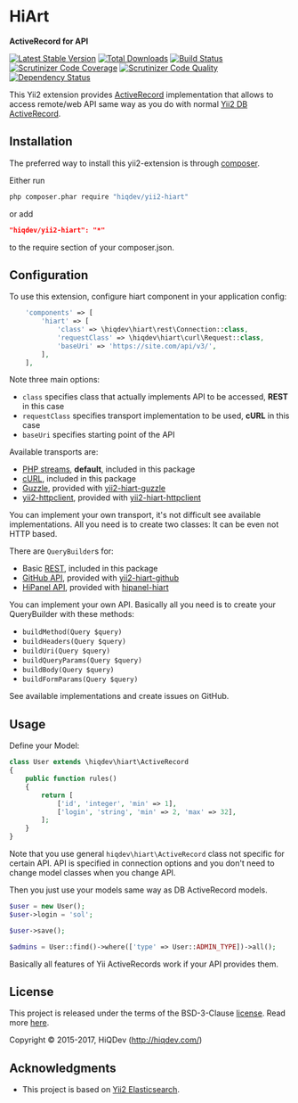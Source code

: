 HiArt
=====

**ActiveRecord for API**

[![Latest Stable Version](https://poser.pugx.org/hiqdev/yii2-hiart/v/stable)](https://packagist.org/packages/hiqdev/yii2-hiart)
[![Total Downloads](https://poser.pugx.org/hiqdev/yii2-hiart/downloads)](https://packagist.org/packages/hiqdev/yii2-hiart)
[![Build Status](https://img.shields.io/travis/hiqdev/yii2-hiart.svg)](https://travis-ci.org/hiqdev/yii2-hiart)
[![Scrutinizer Code Coverage](https://img.shields.io/scrutinizer/coverage/g/hiqdev/yii2-hiart.svg)](https://scrutinizer-ci.com/g/hiqdev/yii2-hiart/)
[![Scrutinizer Code Quality](https://img.shields.io/scrutinizer/g/hiqdev/yii2-hiart.svg)](https://scrutinizer-ci.com/g/hiqdev/yii2-hiart/)
[![Dependency Status](https://www.versioneye.com/php/hiqdev:yii2-hiart/dev-master/badge.svg)](https://www.versioneye.com/php/hiqdev:yii2-hiart/dev-master)

This Yii2 extension provides [ActiveRecord](http://en.wikipedia.org/wiki/Active_record_pattern)
implementation that allows to access remote/web API same way as you do with normal
[Yii2 DB ActiveRecord](http://www.yiiframework.com/doc-2.0/guide-db-active-record.html).

## Installation

The preferred way to install this yii2-extension is through [composer](http://getcomposer.org/download/).

Either run

```sh
php composer.phar require "hiqdev/yii2-hiart"
```

or add

```json
"hiqdev/yii2-hiart": "*"
```

to the require section of your composer.json.

## Configuration

To use this extension, configure hiart component in your application config:

```php
    'components' => [
        'hiart' => [
            'class' => \hiqdev\hiart\rest\Connection::class,
            'requestClass' => \hiqdev\hiart\curl\Request::class,
            'baseUri' => 'https://site.com/api/v3/',
        ],
    ],
```

Note three main options:

- `class` specifies class that actually implements API to be accessed, **REST** in this case
- `requestClass` specifies transport implementation to be used, **cURL** in this case
- `baseUri` specifies starting point of the API

Available transports are:

- [PHP streams](http://php.net/manual/en/book.stream.php), **default**, included in this package
- [cURL](http://php.net/manual/en/book.curl.php), included in this package
- [Guzzle](https://github.com/guzzle/guzzle), provided with [yii2-hiart-guzzle](https://github.com/hiqdev/yii2-hiart-guzzle)
- [yii2-httpclient](https://github.com/yiisoft/yii2-httpclient), provided with [yii2-hiart-httpclient](https://github.com/hiqdev/yii2-hiart-httpclient)

You can implement your own transport, it's not difficult see available implementations.
All you need is to create two classes:
It can be even not HTTP based.

There are `QueryBuilder`s for:

- Basic [REST](https://en.wikipedia.org/wiki/Representational_state_transfer), included in this package
- [GitHub API](https://developer.github.com/v3/), provided with [yii2-hiart-github](https://github.com/hiqdev/yii2-hiart-github)
- [HiPanel API](https://hipanel.com/), provided with [hipanel-hiart](https://github.com/hiqdev/hipanel-hiart)

You can implement your own API.
Basically all you need is to create your QueryBuilder with these methods:

- `buildMethod(Query $query)`
- `buildHeaders(Query $query)`
- `buildUri(Query $query)`
- `buildQueryParams(Query $query)`
- `buildBody(Query $query)`
- `buildFormParams(Query $query)`

See available implementations and create issues on GitHub.

## Usage

Define your Model:

```php
class User extends \hiqdev\hiart\ActiveRecord
{
    public function rules()
    {
        return [
            ['id', 'integer', 'min' => 1],
            ['login', 'string', 'min' => 2, 'max' => 32],
        ];
    }
}
```

Note that you use general `hiqdev\hiart\ActiveRecord` class not specific for certain API.
API is specified in connection options and you don't need to change model classes when
you change API.

Then you just use your models same way as DB ActiveRecord models.

```php
$user = new User();
$user->login = 'sol';

$user->save();

$admins = User::find()->where(['type' => User::ADMIN_TYPE])->all();
```

Basically all features of Yii ActiveRecords work if your API provides them.

## License

This project is released under the terms of the BSD-3-Clause [license](LICENSE).
Read more [here](http://choosealicense.com/licenses/bsd-3-clause).

Copyright © 2015-2017, HiQDev (http://hiqdev.com/)

## Acknowledgments

- This project is based on [Yii2 Elasticsearch](https://github.com/yiisoft/yii2-elasticsearch).
